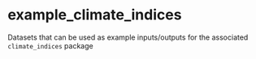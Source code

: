 # example_climate_indices
Datasets that can be used as example inputs/outputs for the associated `climate_indices` package 
